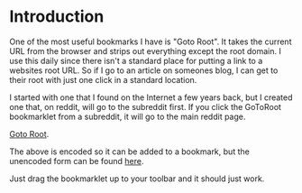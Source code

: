 # Introduction
One of the most useful bookmarks I have is "Goto Root".  It takes the current URL from the browser and strips out everything except the root domain.  I use this daily since there isn't a standard place for putting a link to a websites root URL.  So if I go to an article on someones blog, I can get to their root with just one click in a standard location.

I started with one that I found on the Internet a few years back, but I created one that, on reddit, will go to the subreddit first.  If you click the GoToRoot bookmarklet from a subreddit, it will go to the main reddit page.

[Goto Root]('javascript'ar%20url%20%3D%20new%20String(location.href)%3B%0Avar%20re%20%3D%20new%20RegExp('(https%3F%3A%5C%2F%5C%2F)(%5Ba-zA-Z0-9.%5D%2B)((%5C%2Fr%5C%2F.*%5C%2F)(comments.*))%3F')%3B%0Avar%20res%20%3D%20url.match(re)%3B%0A%2F%2F%20go%20to%20the%20root%20URL%0Aroot_url%20%3D%20res%5B1%5D%20%2B%20res%5B2%5D%3B%0A%2F%2F%20If%20we%20are%20in%20a%20subreddit%2C%20go%20to%20the%20subreddit%0A%0Are%20%3D%20new%20RegExp('.*reddit.com')%3B%0Aif(%20res%5B2%5D.match(re))%20%7B%0A%20%20%20%20if%20(typeof%20res%5B3%5D%20!%3D%3D%20'undefined'%20%26%26%20typeof%20res%5B4%5D%20!%3D%20'undefined')%20%7B%0A%20%20%20%20%20%20%20%20root_url%20%3D%20root_url%20%2B%20res%5B4%5D%3B%0A%20%20%20%20%7D%0A%7D%0Alocation.href%3Droot_url%3B%0A).  

The above is encoded so it can be added to a bookmark, but the unencoded form can be found [here](gotoroot.js).

Just drag the bookmarklet up to your toolbar and it should just work.